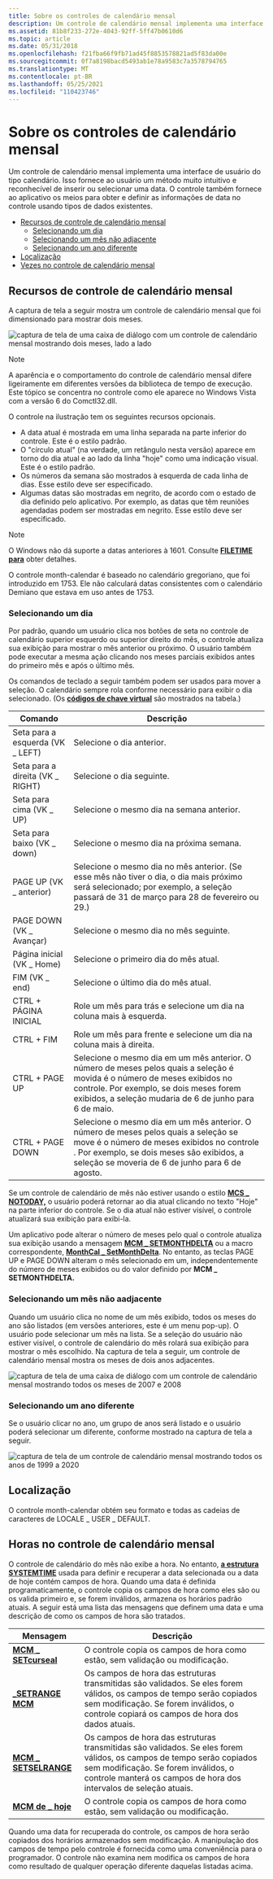 ```yaml
---
title: Sobre os controles de calendário mensal
description: Um controle de calendário mensal implementa uma interface de usuário do tipo calendário.
ms.assetid: 81b8f233-272e-4043-92ff-5ff47b0610d6
ms.topic: article
ms.date: 05/31/2018
ms.openlocfilehash: f21fba66f9fb71ad45f8853578821ad5f83da00e
ms.sourcegitcommit: 0f7a8198bacd5493ab1e78a9583c7a3578794765
ms.translationtype: MT
ms.contentlocale: pt-BR
ms.lasthandoff: 05/25/2021
ms.locfileid: "110423746"
---
```

# <a name="about-month-calendar-controls"></a>Sobre os controles de calendário mensal

Um controle de calendário mensal implementa uma interface de usuário do tipo calendário. Isso fornece ao usuário um método muito intuitivo e reconhecível de inserir ou selecionar uma data. O controle também fornece ao aplicativo os meios para obter e definir as informações de data no controle usando tipos de dados existentes.

-   [Recursos de controle de calendário mensal](#month-calendar-control-features)
    -   [Selecionando um dia](#selecting-a-day)
    -   [Selecionando um mês não adjacente](#selecting-a-nonadjacent-month)
    -   [Selecionando um ano diferente](#selecting-a-different-year)
-   [Localização](#localization)
-   [Vezes no controle de calendário mensal](#times-in-the-month-calendar-control)

## <a name="month-calendar-control-features"></a>Recursos de controle de calendário mensal

A captura de tela a seguir mostra um controle de calendário mensal que foi dimensionado para mostrar dois meses.

![captura de tela de uma caixa de diálogo com um controle de calendário mensal mostrando dois meses, lado a lado](images/mc-simple.png)

> [!Note]  
> A aparência e o comportamento do controle de calendário mensal difere ligeiramente em diferentes versões da biblioteca de tempo de execução. Este tópico se concentra no controle como ele aparece no Windows Vista com a versão 6 do Comctl32.dll.

 

O controle na ilustração tem os seguintes recursos opcionais.

-   A data atual é mostrada em uma linha separada na parte inferior do controle. Este é o estilo padrão.
-   O "círculo atual" (na verdade, um retângulo nesta versão) aparece em torno do dia atual e ao lado da linha "hoje" como uma indicação visual. Este é o estilo padrão.
-   Os números da semana são mostrados à esquerda de cada linha de dias. Esse estilo deve ser especificado.
-   Algumas datas são mostradas em negrito, de acordo com o estado de dia definido pelo aplicativo. Por exemplo, as datas que têm reuniões agendadas podem ser mostradas em negrito. Esse estilo deve ser especificado.

> [!Note]
>
> O Windows não dá suporte a datas anteriores à 1601. Consulte [**FILETIME para**](/windows/desktop/api/minwinbase/ns-minwinbase-filetime) obter detalhes.
>
> O controle month-calendar é baseado no calendário gregoriano, que foi introduzido em 1753. Ele não calculará datas consistentes com o calendário Demiano que estava em uso antes de 1753.

 

### <a name="selecting-a-day"></a>Selecionando um dia

Por padrão, quando um usuário clica nos botões de seta no controle de calendário superior esquerdo ou superior direito do mês, o controle atualiza sua exibição para mostrar o mês anterior ou próximo. O usuário também pode executar a mesma ação clicando nos meses parciais exibidos antes do primeiro mês e após o último mês.

Os comandos de teclado a seguir também podem ser usados para mover a seleção. O calendário sempre rola conforme necessário para exibir o dia selecionado. (Os [**códigos de chave virtual**](/windows/desktop/inputdev/virtual-key-codes) são mostrados na tabela.)



|    Comando      |    Descrição                    |
|-------------------------|------------------------------------------------------------------------------------------------------------------------------------------------------------------------------------------------------------------------------------------|
| Seta para a esquerda (VK \_ LEFT)   | Selecione o dia anterior.                                                                                                                                                                                                                 |
| Seta para a direita (VK \_ RIGHT) | Selecione o dia seguinte.                                                                                                                                                                                                                     |
| Seta para cima (VK \_ UP)       | Selecione o mesmo dia na semana anterior.                                                                                                                                                                                                |
| Seta para baixo (VK \_ down)   | Selecione o mesmo dia na próxima semana.                                                                                                                                                                                                    |
| PAGE UP (VK \_ anterior)     | Selecione o mesmo dia no mês anterior. (Se esse mês não tiver o dia, o dia mais próximo será selecionado; por exemplo, a seleção passará de 31 de março para 28 de fevereiro ou 29.)                                                      |
| PAGE DOWN (VK \_ Avançar)    | Selecione o mesmo dia no mês seguinte.                                                                                                                                                                                                   |
| Página inicial (VK \_ Home)         | Selecione o primeiro dia do mês atual.                                                                                                                                                                                               |
| FIM (VK \_ end)           | Selecione o último dia do mês atual.                                                                                                                                                                                                |
| CTRL + PÁGINA INICIAL             | Role um mês para trás e selecione um dia na coluna mais à esquerda.                                                                                                                                                                       |
| CTRL + FIM              | Role um mês para frente e selecione um dia na coluna mais à direita.                                                                                                                                                                       |
| CTRL + PAGE UP          | Selecione o mesmo dia em um mês anterior. O número de meses pelos quais a seleção é movida é o número de meses exibidos no controle. Por exemplo, se dois meses forem exibidos, a seleção mudaria de 6 de junho para 6 de maio.    |
| CTRL + PAGE DOWN        | Selecione o mesmo dia em um mês anterior. O número de meses pelos quais a seleção se move é o número de meses exibidos no controle . Por exemplo, se dois meses são exibidos, a seleção se moveria de 6 de junho para 6 de agosto. |



 

Se um controle de calendário de mês não estiver usando o estilo [**MCS \_ NOTODAY,**](month-calendar-control-styles.md) o usuário poderá retornar ao dia atual clicando no texto "Hoje" na parte inferior do controle. Se o dia atual não estiver visível, o controle atualizará sua exibição para exibi-la.

Um aplicativo pode alterar o número de meses pelo qual o controle atualiza sua exibição usando a mensagem [**MCM \_ SETMONTHDELTA**](mcm-setmonthdelta.md) ou a macro correspondente, [**MonthCal \_ SetMonthDelta**](/windows/desktop/api/Commctrl/nf-commctrl-monthcal_setmonthdelta). No entanto, as teclas PAGE UP e PAGE DOWN alteram o mês selecionado em um, independentemente do número de meses exibidos ou do valor definido por **MCM \_ SETMONTHDELTA.**

### <a name="selecting-a-nonadjacent-month"></a>Selecionando um mês não aadjacente

Quando um usuário clica no nome de um mês exibido, todos os meses do ano são listados (em versões anteriores, este é um menu pop-up). O usuário pode selecionar um mês na lista. Se a seleção do usuário não estiver visível, o controle de calendário do mês rolará sua exibição para mostrar o mês escolhido. Na captura de tela a seguir, um controle de calendário mensal mostra os meses de dois anos adjacentes.

![captura de tela de uma caixa de diálogo com um controle de calendário mensal mostrando todos os meses de 2007 e 2008](images/mc-months.png)

### <a name="selecting-a-different-year"></a>Selecionando um ano diferente

Se o usuário clicar no ano, um grupo de anos será listado e o usuário poderá selecionar um diferente, conforme mostrado na captura de tela a seguir.

![captura de tela de um controle de calendário mensal mostrando todos os anos de 1999 a 2020](images/mc-years.png)

## <a name="localization"></a>Localização

O controle month-calendar obtém seu formato e todas as cadeias de caracteres de LOCALE \_ USER \_ DEFAULT.

## <a name="times-in-the-month-calendar-control"></a>Horas no controle de calendário mensal

O controle de calendário do mês não exibe a hora. No entanto, [**a estrutura SYSTEMTIME**](/windows/desktop/api/minwinbase/ns-minwinbase-systemtime) usada para definir e recuperar a data selecionada ou a data de hoje contém campos de hora. Quando uma data é definida programaticamente, o controle copia os campos de hora como eles são ou os valida primeiro e, se forem inválidos, armazena os horários padrão atuais. A seguir está uma lista das mensagens que definem uma data e uma descrição de como os campos de hora são tratados.



|  Mensagem         |  Descrição            |
|---------------------------------------------|----------------------------------------------------------------------------------------------------------------------------------------------------------------------------------------------------------------------------|
| [**MCM \_ SETcurseal**](mcm-setcursel.md)     | O controle copia os campos de hora como estão, sem validação ou modificação.                                                                                                                                        |
| [**\_SETRANGE MCM**](mcm-setrange.md)       | Os campos de hora das estruturas transmitidas são validados. Se eles forem válidos, os campos de tempo serão copiados sem modificação. Se forem inválidos, o controle copiará os campos de hora dos dados atuais.                  |
| [**MCM \_ SETSELRANGE**](mcm-setselrange.md) | Os campos de hora das estruturas transmitidas são validados. Se eles forem válidos, os campos de tempo serão copiados sem modificação. Se forem inválidos, o controle manterá os campos de hora dos intervalos de seleção atuais. |
| [**MCM de \_ hoje**](mcm-settoday.md)       | O controle copia os campos de hora como estão, sem validação ou modificação.                                                                                                                                        |



 

Quando uma data for recuperada do controle, os campos de hora serão copiados dos horários armazenados sem modificação. A manipulação dos campos de tempo pelo controle é fornecida como uma conveniência para o programador. O controle não examina nem modifica os campos de hora como resultado de qualquer operação diferente daquelas listadas acima.

 

 